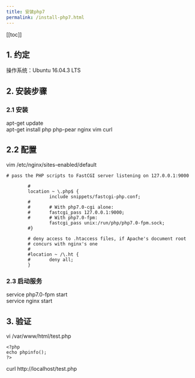 ```yaml
---
title: 安装php7
permalink: /install-php7.html
---
```


[[toc]]

## 1. 约定

操作系统：Ubuntu 16.04.3 LTS

## 2. 安装步骤

### 2.1 安装

apt-get update  
apt-get install php php-pear nginx vim curl

## 2.2 配置

vim /etc/nginx/sites-enabled/default

```
# pass the PHP scripts to FastCGI server listening on 127.0.0.1:9000

        #
        location ~ \.php$ {
                include snippets/fastcgi-php.conf;
        #
        #       # With php7.0-cgi alone:
        #       fastcgi_pass 127.0.0.1:9000;
        #       # With php7.0-fpm:
                fastcgi_pass unix:/run/php/php7.0-fpm.sock;
        #}

        # deny access to .htaccess files, if Apache's document root
        # concurs with nginx's one
        #
        #location ~ /\.ht {
        #       deny all;
        }
```

### 2.3 启动服务

service php7.0-fpm start  
service nginx start

## 3. 验证

vi /var/www/html/test.php

```
<?php
echo phpinfo();
?>
```

curl http://localhost/test.php
